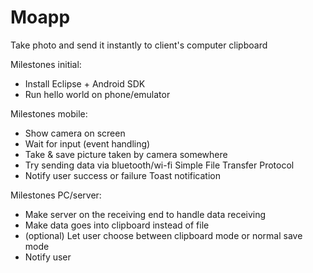 Moapp
=====

Take photo and send it instantly to client's computer clipboard

Milestones initial:
- Install Eclipse + Android SDK
- Run hello world on phone/emulator

Milestones mobile:
- Show camera on screen
- Wait for input (event handling)
- Take & save picture taken by camera somewhere
- Try sending data via bluetooth/wi-fi
		Simple File Transfer Protocol
- Notify user success or failure
		Toast notification

Milestones PC/server:
- Make server on the receiving end to handle data receiving
- Make data goes into clipboard instead of file
- (optional) Let user choose between clipboard mode or normal save mode
- Notify user